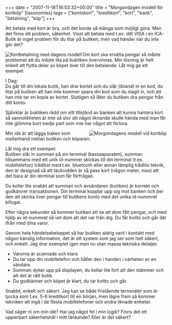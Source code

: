 +++
date = "2007-11-18T16:53:32+00:00"
title = "Morgondagen modell för kortköp"
[taxonomies]
tags = ["kontokort", "kreditkort", "kort", "bank", "betalning", "köp"]
+++

Att betala med kort är bra, och det borde så många som möjligt göra. Men det finns ett problem, säkerhet. Visst att betala med t.ex. ditt VISA i en ICA-Butik är inget problem för du litar på butiken, men vad händer när du inte gör det?

<img src="/images/2007/11/kort-dagen-modell.png" title="Kortbetalning med dagens modell" alt="Kortbetalning med dagens modell" align="left" />Om kort ska ersätta pengar så måste problemet att du måste lita på buktiken övervinnas. Min lösning är helt enkelt att flytta delar av köpet över till den betalande. Låt mig ge ett exempel.

I Dag:  
Du går till din lokala butik, han drar kortet och du slår (ibland) in en kod, du litar på butiken att han inte kommer spara din kod som du slagit in, och att han inte tar en kopia av kortet. Slutligen så låter du butiken dra pengar från ditt konto.

Självklar är buktiken rädd om sitt tillstånd av banken att kunna hantera kort så sannolikheten är inte så stor att något liknande skulle hända med man får inte glömma bort tredje part som inte har något att förlora.

<img src="/images/2007/11/kort-morgondagen-modell.png" title="Morgondagens modell vid kortköp" alt="Morgondagens modell vid kortköp" align="right" />

Min ide är att lägga baken som mellanhand mellan butiken och köparen.

Låt mig dra ett exempel:  
Butiken slår in summan på sin terminal (kassaaparaten), summan tillsammans med ett unik id-nummer skickas till din terminal (t.ex. mobiltelefon) trådlöst med t.ex. bluetooth eller annan lämplig trådlös teknik, den är designad så att täckvidden är så pass kort (någon meter, max) att det bara är din terminal som får förfrågan.

Du kollar lite snabbt att summan och avsändaren (butiken) är korrekt och godkänner transaktionen. Din terminal kopplar upp sig mot banken och ber den att skicka över pengar till butikens konto med det unika id-nummret bifogat.

Efter några sekunder så kommer butiken att se att dom fått pengar, och med hjälp av id-nummret så vet dom att det var från dig. Du får kvitto och går där ifrån med dina varor.

Genom hela händelsebeloppet så har butiken aldrig varit i kontakt med någon känslig information, det är ett system som jag ser som helt säkert, och enkelt. Jag drar exemplet igen men nu utan massa tekniska detaljer.

*   Varorna är scannade och klara
*   Du tar upp din mobiltelefon och håller den i handen i närheten av en sändare.
*   Summan dyker upp på displayen, du kollar lite fort att den stämmer och att det är rätt butik.
*   Du godkänner och köpet är klart, du tar kvitto och går.

Snabbt, enkelt och säkert. Jag kan se både fristående terminaler som är tjocka som t.ex. 5-6 kreditkort till en början, men lägre fram så kommer tekniken att ingå i de flesta mobiltelefoner och andra liknade enheter.

Vad säger ni om min idé? Har jag något fel i min logik? Finns det ett uppenbart säkerhetshål i mitt tänkande? Eller är det säkert?



<small></small>
